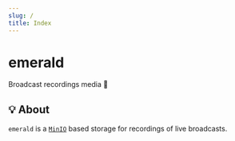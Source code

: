 ```yaml
---
slug: /
title: Index
---
```


# emerald

Broadcast recordings media 📼

## 💡 About

`emerald` is a [`MinIO`](https://min.io) based storage
for recordings of live broadcasts.

